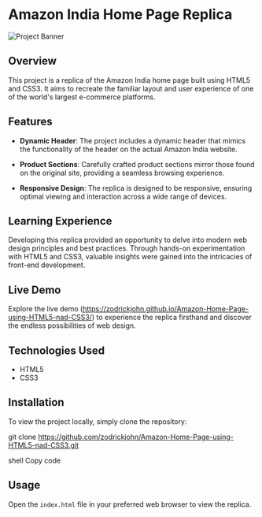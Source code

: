 # Amazon India Home Page Replica

![Project Banner]((https://github.com/zodrickjohn/Amazon-Home-Page-using-HTML5-nad-CSS3/blob/main/Screenshot%202024-04-27%20095420.png?raw=true))

## Overview

This project is a replica of the Amazon India home page built using HTML5 and CSS3. It aims to recreate the familiar layout and user experience of one of the world's largest e-commerce platforms.

## Features

- **Dynamic Header**: The project includes a dynamic header that mimics the functionality of the header on the actual Amazon India website.
  
- **Product Sections**: Carefully crafted product sections mirror those found on the original site, providing a seamless browsing experience.
  
- **Responsive Design**: The replica is designed to be responsive, ensuring optimal viewing and interaction across a wide range of devices.

## Learning Experience

Developing this replica provided an opportunity to delve into modern web design principles and best practices. Through hands-on experimentation with HTML5 and CSS3, valuable insights were gained into the intricacies of front-end development.

## Live Demo

Explore the live demo (https://zodrickjohn.github.io/Amazon-Home-Page-using-HTML5-nad-CSS3/) to experience the replica firsthand and discover the endless possibilities of web design.

## Technologies Used

- HTML5
- CSS3

## Installation

To view the project locally, simply clone the repository:

git clone https://github.com/zodrickjohn/Amazon-Home-Page-using-HTML5-nad-CSS3.git

shell
Copy code

## Usage

Open the `index.html` file in your preferred web browser to view the replica.
